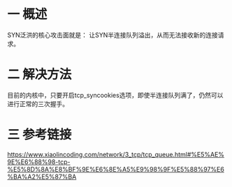 # 一 概述
  SYN泛洪的核心攻击面就是：
  让SYN半连接队列溢出，从而无法接收新的连接请求。
# 二 解决方法
  目前的内核中，只要开启tcp_syncookies选项，即使半连接队列满了，仍然可以进行正常的三次握手。
# 三 参考链接
  https://www.xiaolincoding.com/network/3_tcp/tcp_queue.html#%E5%AE%9E%E6%88%98-tcp-%E5%8D%8A%E8%BF%9E%E6%8E%A5%E9%98%9F%E5%88%97%E6%BA%A2%E5%87%BA